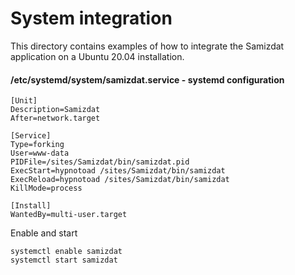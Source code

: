 # System integration

This directory contains examples of how to integrate the Samizdat application on a Ubuntu 20.04 installation.

#### /etc/systemd/system/samizdat.service - systemd configuration

```
[Unit]
Description=Samizdat
After=network.target

[Service]
Type=forking
User=www-data
PIDFile=/sites/Samizdat/bin/samizdat.pid
ExecStart=hypnotoad /sites/Samizdat/bin/samizdat
ExecReload=hypnotoad /sites/Samizdat/bin/samizdat
KillMode=process

[Install]
WantedBy=multi-user.target
```

Enable and start


```
systemctl enable samizdat
systemctl start samizdat
```
